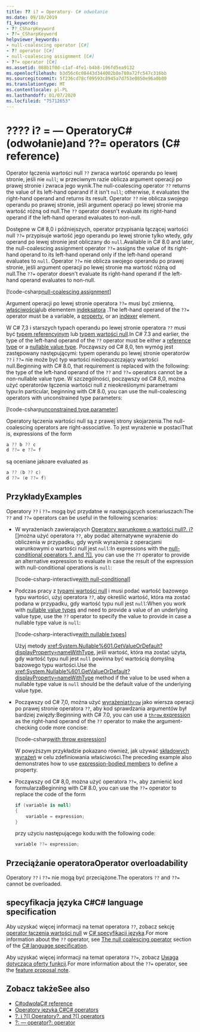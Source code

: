 ```yaml
---
title: ?? i? = Operatory- C# odwołanie
ms.date: 09/10/2019
f1_keywords:
- ??_CSharpKeyword
- ??=_CSharpKeyword
helpviewer_keywords:
- null-coalescing operator [C#]
- ?? operator [C#]
- null-coalescing assignment [C#]
- ??= operator [C#]
ms.assetid: 088b1f0d-c1af-4fe1-b4b8-196fd5ea9132
ms.openlocfilehash: b3d56c6c08443d344002b8e780a72fc547c316bb
ms.sourcegitcommit: 5f236cd78cf09593c8945a7d753e0850e96a0b80
ms.translationtype: MT
ms.contentlocale: pl-PL
ms.lasthandoff: 01/07/2020
ms.locfileid: "75712653"
---
```

# <a name="-and--operators-c-reference"></a><span data-ttu-id="24be2-103">??</span><span class="sxs-lookup"><span data-stu-id="24be2-103">??</span></span> <span data-ttu-id="24be2-104">i? = — OperatoryC# (odwołanie)</span><span class="sxs-lookup"><span data-stu-id="24be2-104">and ??= operators (C# reference)</span></span>

<span data-ttu-id="24be2-105">Operator łączenia wartości null `??` zwraca wartość operandu po lewej stronie, jeśli nie `null`; w przeciwnym razie oblicza argument operacji po prawej stronie i zwraca jego wynik.</span><span class="sxs-lookup"><span data-stu-id="24be2-105">The null-coalescing operator `??` returns the value of its left-hand operand if it isn't `null`; otherwise, it evaluates the right-hand operand and returns its result.</span></span> <span data-ttu-id="24be2-106">Operator `??` nie oblicza swojego operandu po prawej stronie, jeśli argument operacji po lewej stronie ma wartość różną od null.</span><span class="sxs-lookup"><span data-stu-id="24be2-106">The `??` operator doesn't evaluate its right-hand operand if the left-hand operand evaluates to non-null.</span></span>

<span data-ttu-id="24be2-107">Dostępne w C# 8,0 i późniejszych, operator przypisania łączącej wartości null `??=` przypisuje wartość jego operandu po lewej stronie tylko wtedy, gdy operand po lewej stronie jest obliczany do `null`.</span><span class="sxs-lookup"><span data-stu-id="24be2-107">Available in C# 8.0 and later, the null-coalescing assignment operator `??=` assigns the value of its right-hand operand to its left-hand operand only if the left-hand operand evaluates to `null`.</span></span> <span data-ttu-id="24be2-108">Operator `??=` nie oblicza swojego operandu po prawej stronie, jeśli argument operacji po lewej stronie ma wartość różną od null.</span><span class="sxs-lookup"><span data-stu-id="24be2-108">The `??=` operator doesn't evaluate its right-hand operand if the left-hand operand evaluates to non-null.</span></span>

[!code-csharp[null-coalescing assignment](~/samples/csharp/language-reference/operators/NullCoalescingOperator.cs#Assignment)]

<span data-ttu-id="24be2-109">Argument operacji po lewej stronie operatora `??=` musi być zmienną, [właściwością](../../programming-guide/classes-and-structs/properties.md)lub elementem [indeksatora](../../programming-guide/indexers/index.md) .</span><span class="sxs-lookup"><span data-stu-id="24be2-109">The left-hand operand of the `??=` operator must be a variable, a [property](../../programming-guide/classes-and-structs/properties.md), or an [indexer](../../programming-guide/indexers/index.md) element.</span></span>

<span data-ttu-id="24be2-110">W C# 7,3 i starszych typach operandu po lewej stronie operatora `??` musi być [typem referencyjnym](../keywords/reference-types.md) lub [typem wartości null](../builtin-types/nullable-value-types.md).</span><span class="sxs-lookup"><span data-stu-id="24be2-110">In C# 7.3 and earlier, the type of the left-hand operand of the `??` operator must be either a [reference type](../keywords/reference-types.md) or a [nullable value type](../builtin-types/nullable-value-types.md).</span></span> <span data-ttu-id="24be2-111">Począwszy od C# 8,0, ten wymóg jest zastępowany następującymi: typem operandu po lewej stronie operatorów `??` i `??=` nie może być typ wartości niedopuszczający wartości null.</span><span class="sxs-lookup"><span data-stu-id="24be2-111">Beginning with C# 8.0, that requirement is replaced with the following: the type of the left-hand operand of the `??` and `??=` operators cannot be a non-nullable value type.</span></span> <span data-ttu-id="24be2-112">W szczególności, począwszy od C# 8,0, można użyć operatorów łączenia wartości null z nieokreślonymi parametrami typu:</span><span class="sxs-lookup"><span data-stu-id="24be2-112">In particular, beginning with C# 8.0, you can use the null-coalescing operators with unconstrained type parameters:</span></span>

[!code-csharp[unconstrained type parameter](~/samples/csharp/language-reference/operators/NullCoalescingOperator.cs#UnconstrainedType)]

<span data-ttu-id="24be2-113">Operatory łączenia wartości null są z prawej strony skojarzenia.</span><span class="sxs-lookup"><span data-stu-id="24be2-113">The null-coalescing operators are right-associative.</span></span> <span data-ttu-id="24be2-114">To jest wyrażenie w postaci</span><span class="sxs-lookup"><span data-stu-id="24be2-114">That is, expressions of the form</span></span>

```csharp
a ?? b ?? c
d ??= e ??= f
```

<span data-ttu-id="24be2-115">są oceniane jako</span><span class="sxs-lookup"><span data-stu-id="24be2-115">are evaluated as</span></span>

```csharp
a ?? (b ?? c)
d ??= (e ??= f)
```

## <a name="examples"></a><span data-ttu-id="24be2-116">Przykłady</span><span class="sxs-lookup"><span data-stu-id="24be2-116">Examples</span></span>

<span data-ttu-id="24be2-117">Operatory `??` i `??=` mogą być przydatne w następujących scenariuszach:</span><span class="sxs-lookup"><span data-stu-id="24be2-117">The `??` and `??=` operators can be useful in the following scenarios:</span></span>

- <span data-ttu-id="24be2-118">W wyrażeniach zawierających [Operatory warunkowe o wartości null?. i? []](member-access-operators.md#null-conditional-operators--and-)można użyć operatora `??`, aby podać alternatywne wyrażenie do obliczenia w przypadku, gdy wynik wyrażenia z operacjami warunkowymi o wartości null jest `null`:</span><span class="sxs-lookup"><span data-stu-id="24be2-118">In expressions with the [null-conditional operators ?. and ?[]](member-access-operators.md#null-conditional-operators--and-), you can use the `??` operator to provide an alternative expression to evaluate in case the result of the expression with null-conditional operations is `null`:</span></span>

  [!code-csharp-interactive[with null-conditional](~/samples/csharp/language-reference/operators/NullCoalescingOperator.cs#WithNullConditional)]

- <span data-ttu-id="24be2-119">Podczas pracy z [typami wartości null](../builtin-types/nullable-value-types.md) i musi podać wartość bazowego typu wartości, użyj operatora `??`, aby określić wartość, która ma zostać podana w przypadku, gdy wartość typu null jest `null`:</span><span class="sxs-lookup"><span data-stu-id="24be2-119">When you work with [nullable value types](../builtin-types/nullable-value-types.md) and need to provide a value of an underlying value type, use the `??` operator to specify the value to provide in case a nullable type value is `null`:</span></span>

  [!code-csharp-interactive[with nullable types](~/samples/csharp/language-reference/operators/NullCoalescingOperator.cs#WithNullableTypes)]

  <span data-ttu-id="24be2-120">Użyj metody <xref:System.Nullable%601.GetValueOrDefault?displayProperty=nameWithType>, jeśli wartość, która ma zostać użyta, gdy wartość typu null jest `null` powinna być wartością domyślną bazowego typu wartości.</span><span class="sxs-lookup"><span data-stu-id="24be2-120">Use the <xref:System.Nullable%601.GetValueOrDefault?displayProperty=nameWithType> method if the value to be used when a nullable type value is `null` should be the default value of the underlying value type.</span></span>

- <span data-ttu-id="24be2-121">Począwszy od C# 7,0, można użyć [wyrażenia`throw`](../keywords/throw.md#the-throw-expression) jako wiersza operacji po prawej stronie operatora `??`, aby kod sprawdzania argumentów był bardziej zwięzły:</span><span class="sxs-lookup"><span data-stu-id="24be2-121">Beginning with C# 7.0, you can use a [`throw` expression](../keywords/throw.md#the-throw-expression) as the right-hand operand of the `??` operator to make the argument-checking code more concise:</span></span>

  [!code-csharp[with throw expression](~/samples/csharp/language-reference/operators/NullCoalescingOperator.cs#WithThrowExpression)]

  <span data-ttu-id="24be2-122">W powyższym przykładzie pokazano również, jak używać [składowych wyrażeń](../../programming-guide/statements-expressions-operators/expression-bodied-members.md) w celu zdefiniowania właściwości.</span><span class="sxs-lookup"><span data-stu-id="24be2-122">The preceding example also demonstrates how to use [expression-bodied members](../../programming-guide/statements-expressions-operators/expression-bodied-members.md) to define a property.</span></span>

- <span data-ttu-id="24be2-123">Począwszy od C# 8,0, można użyć operatora `??=`, aby zamienić kod formularza</span><span class="sxs-lookup"><span data-stu-id="24be2-123">Beginning with C# 8.0, you can use the `??=` operator to replace the code of the form</span></span>

  ```csharp
  if (variable is null)
  {
      variable = expression;
  }
  ```

  <span data-ttu-id="24be2-124">przy użyciu następującego kodu:</span><span class="sxs-lookup"><span data-stu-id="24be2-124">with the following code:</span></span>

  ```csharp
  variable ??= expression;
  ```

## <a name="operator-overloadability"></a><span data-ttu-id="24be2-125">Przeciążanie operatora</span><span class="sxs-lookup"><span data-stu-id="24be2-125">Operator overloadability</span></span>

<span data-ttu-id="24be2-126">Operatory `??` i `??=` nie mogą być przeciążone.</span><span class="sxs-lookup"><span data-stu-id="24be2-126">The operators `??` and `??=` cannot be overloaded.</span></span>

## <a name="c-language-specification"></a><span data-ttu-id="24be2-127">specyfikacja języka C#</span><span class="sxs-lookup"><span data-stu-id="24be2-127">C# language specification</span></span>

<span data-ttu-id="24be2-128">Aby uzyskać więcej informacji na temat operatora `??`, zobacz sekcję [operator łączenia wartości null](~/_csharplang/spec/expressions.md#the-null-coalescing-operator) w [ C# specyfikacji języka](~/_csharplang/spec/introduction.md).</span><span class="sxs-lookup"><span data-stu-id="24be2-128">For more information about the `??` operator, see [The null coalescing operator](~/_csharplang/spec/expressions.md#the-null-coalescing-operator) section of the [C# language specification](~/_csharplang/spec/introduction.md).</span></span>

<span data-ttu-id="24be2-129">Aby uzyskać więcej informacji na temat operatora `??=`, zobacz [Uwaga dotycząca oferty funkcji](~/_csharplang/proposals/csharp-8.0/null-coalescing-assignment.md).</span><span class="sxs-lookup"><span data-stu-id="24be2-129">For more information about the `??=` operator, see the [feature proposal note](~/_csharplang/proposals/csharp-8.0/null-coalescing-assignment.md).</span></span>

## <a name="see-also"></a><span data-ttu-id="24be2-130">Zobacz także</span><span class="sxs-lookup"><span data-stu-id="24be2-130">See also</span></span>

- [<span data-ttu-id="24be2-131">C#odwoła</span><span class="sxs-lookup"><span data-stu-id="24be2-131">C# reference</span></span>](../index.md)
- [<span data-ttu-id="24be2-132">Operatory języka C#</span><span class="sxs-lookup"><span data-stu-id="24be2-132">C# operators</span></span>](index.md)
- <span data-ttu-id="24be2-133">[?. i ?[] Operatory](member-access-operators.md#null-conditional-operators--and-)</span><span class="sxs-lookup"><span data-stu-id="24be2-133">[?. and ?[] operators](member-access-operators.md#null-conditional-operators--and-)</span></span>
- [<span data-ttu-id="24be2-134">?: — operator</span><span class="sxs-lookup"><span data-stu-id="24be2-134">?: operator</span></span>](conditional-operator.md)
